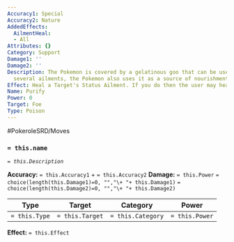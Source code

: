 ```yaml
---
Accuracy1: Special
Accuracy2: Nature
AddedEffects:
  AilmentHeal:
  - All
Attributes: {}
Category: Support
Damage1: ''
Damage2: ''
Description: The Pokemon is covered by a gelatinous goo that can be used to treat
  several ailments, the Pokemon also uses it as a source of nourishment.
Effect: Heal a Target's Status Ailment. If you do then the user may heal 1 HP.
Name: Purify
Power: 0
Target: Foe
Type: Poison
---
```


#PokeroleSRD/Moves

### `= this.name` 
*`= this.Description`*

**Accuracy:** `= this.Accuracy1` + `= this.Accuracy2`
**Damage:** `= this.Power` `= choice(length(this.Damage1)=0, "","\+ "+ this.Damage1)` `= choice(length(this.Damage2)=0, "","\+ "+ this.Damage2)`

| Type          | Target          | Category          | Power          |
| ------------- | --------------- | ----------------  | -------------- |
| `= this.Type` | `= this.Target` | `= this.Category` | `= this.Power` | 

**Effect:** `= this.Effect`